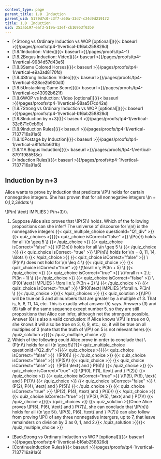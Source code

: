 ```yaml
---
content_type: page
parent_title: 1.8  Induction
parent_uid: 5179d7c0-c3f7-a60a-33d7-c24d9d219172
title: 1.8  Induction
uid: 253ab197-eaf3-519a-13ef-cb16953f03b0
---
```


*   [\<Strong vs Ordinary Induction vs WOP \[optional\]]({{< baseurl >}}/pages/proofs/tp4-1/vertical-b16ab258826d)
*   [1.8.1Induction: Video]({{< baseurl >}}/pages/proofs/tp4-1)
*   [1.8.2Bogus Induction: Video]({{< baseurl >}}/pages/proofs/tp4-1/vertical-9984d57d43e5)
*   [1.8.3Same Colored Horses]({{< baseurl >}}/pages/proofs/tp4-1/vertical-e9a3ad8170fd)
*   [1.8.4Strong Induction: Video]({{< baseurl >}}/pages/proofs/tp4-1/vertical-828ce2b900d3)
*   [1.8.5Unstacking Game Score]({{< baseurl >}}/pages/proofs/tp4-1/vertical-cc43092b621f)
*   [1.8.6WOP vs Induction: Video \[optional\]]({{< baseurl >}}/pages/proofs/tp4-1/vertical-98aa517cd42e)
*   [1.8.7Strong vs Ordinary Induction vs WOP \[optional\]]({{< baseurl >}}/pages/proofs/tp4-1/vertical-b16ab258826d)
*   [1.8.8Induction by n+3]({{< baseurl >}}/pages/proofs/tp4-1/vertical-32c871c0cb9b)
*   [1.8.9Induction Rules]({{< baseurl >}}/pages/proofs/tp4-1/vertical-7137716a91a6)
*   [1.8.10Postage by Induction]({{< baseurl >}}/pages/proofs/tp4-1/vertical-a8ffdfcb631b)
*   [1.8.11A Bogus Induction]({{< baseurl >}}/pages/proofs/tp4-1/vertical-87911985518e)
*   [\>Induction Rules]({{< baseurl >}}/pages/proofs/tp4-1/vertical-7137716a91a6)

Induction by n+3
----------------

  

Alice wants to prove by induction that predicate \\(P\\) holds for certain nonnegative integers. She has proven that for all nonnegative integers \\(n = 0,1,2,3\\ldots \\)  
  

\\(P(n) \\text{ IMPLIES } P(n+3)\\).

1.  Suppose Alice also proves that \\(P(5)\\) holds. Which of the following propositions can she infer? The universe of discourse for \\(n\\) is the nonnegative integers.{{< quiz_multiple_choice questionId="Q1_div" >}}{{< quiz_choices >}}{{< quiz_choice isCorrect="false" >}}&nbsp;\\(P(n)\\) holds for all \\(n \\geq 5 \\)&nbsp;{{< /quiz_choice >}}
    {{< quiz_choice isCorrect="false" >}}&nbsp;\\(P(3n)\\) holds for all \\(n \\geq 5 \\)&nbsp;{{< /quiz_choice >}}
    {{< quiz_choice isCorrect="true" >}}&nbsp;\\(P(n)\\) holds for \\(n = 8, 11, 14, \\ldots \\)&nbsp;{{< /quiz_choice >}}
    {{< quiz_choice isCorrect="false" >}}&nbsp;\\(P(n)\\) does not hold for \\(n \\leq 4 \\)&nbsp;{{< /quiz_choice >}}
    {{< quiz_choice isCorrect="true" >}}&nbsp;\\(\\forall n.\\; P(3n + 5) \\)&nbsp;{{< /quiz_choice >}}
    {{< quiz_choice isCorrect="true" >}}&nbsp;\\(\\forall n > 2.\\; P(3n - 1) \\)&nbsp;{{< /quiz_choice >}}
    {{< quiz_choice isCorrect="false" >}}&nbsp;\\(P(0) \\text{ IMPLIES } \\forall n.\\; P(3n + 2) \\)&nbsp;{{< /quiz_choice >}}
    {{< quiz_choice isCorrect="true" >}}&nbsp;\\(P(0)\\text{ IMPLIES }\\forall n. P(3n) \\)&nbsp;{{< /quiz_choice >}}{{< /quiz_choices >}}
    {{< quiz_solution >}}\\(P\\) will be true on 5 and all numbers that are greater by a multiple of 3. That is, 5, 8, 11, 14, etc. This is exactly what answer (5) says. Answers (3) and (6) talk of the same sequence except number 5, so they are still propositions that Alice can infer, although not the strongest possible. Answer (8) is also a valid conclusion: if Alice knows \\(P\\) is true on 0, she knows it will also be true on 3, 6, 9, etc.; so, it will be true on all multiples of 3 (note that the truth of \\(P\\) on 5 is not relevant here).{{< /quiz_solution >}}{{< /quiz_multiple_choice >}}
2.  Which of the following could Alice prove in order to conclude that \\(P(n)\\) holds for all \\(n \\geq 5\\)?{{< quiz_multiple_choice questionId="Q2_div" >}}{{< quiz_choices >}}{{< quiz_choice isCorrect="false" >}}&nbsp; \\(P(0)\\)&nbsp;{{< /quiz_choice >}}
    {{< quiz_choice isCorrect="false" >}}&nbsp;\\(P(5)\\)&nbsp;{{< /quiz_choice >}}
    {{< quiz_choice isCorrect="false" >}}&nbsp; \\(P(5) \\text{ and } P(6)\\)&nbsp;{{< /quiz_choice >}}
    {{< quiz_choice isCorrect="true" >}}&nbsp;\\(P(0), P(1), \\text{ and } P(2)\\)&nbsp;{{< /quiz_choice >}}
    {{< quiz_choice isCorrect="true" >}}&nbsp;\\(P(5), P(6), \\text{ and } P(7)\\)&nbsp;{{< /quiz_choice >}}
    {{< quiz_choice isCorrect="false" >}}&nbsp;\\(P(2), P(4), \\text{ and } P(5)\\)&nbsp;{{< /quiz_choice >}}
    {{< quiz_choice isCorrect="true" >}}&nbsp;\\(P(2), P(4), \\text{ and } P(6)\\)&nbsp;{{< /quiz_choice >}}
    {{< quiz_choice isCorrect="true" >}}&nbsp;\\(P(3), P(5), \\text{ and } P(7)\\)&nbsp;{{< /quiz_choice >}}{{< /quiz_choices >}}
    {{< quiz_solution >}}Once Alice proves \\(P(5), P(6), \\text{ and } P(7)\\), she can conclude that \\(P(n)\\) holds for all \\(n \\ge 5\\). \\(P(5), P(6), \\text{ and } P(7)\\) can also follow from proving \\(P\\) of any three nonnegative intergers, up to 7, that leave remainders on division by 3 as 0, 1, and 2.{{< /quiz_solution >}}{{< /quiz_multiple_choice >}}

*   [BackStrong vs Ordinary Induction vs WOP \[optional\]]({{< baseurl >}}/pages/proofs/tp4-1/vertical-b16ab258826d)
*   [ContinueInduction Rules]({{< baseurl >}}/pages/proofs/tp4-1/vertical-7137716a91a6)